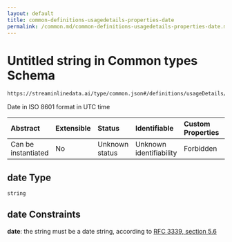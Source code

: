 ```yaml
---
layout: default
title: common-definitions-usagedetails-properties-date
permalink: /common.md/common-definitions-usagedetails-properties-date.md/
---
```

# Untitled string in Common types Schema

```txt
https://streaminlinedata.ai/type/common.json#/definitions/usageDetails/properties/date
```

Date in ISO 8601 format in UTC time

| Abstract            | Extensible | Status         | Identifiable            | Custom Properties | Additional Properties | Access Restrictions | Defined In                                                |
| :------------------ | :--------- | :------------- | :---------------------- | :---------------- | :-------------------- | :------------------ | :-------------------------------------------------------- |
| Can be instantiated | No         | Unknown status | Unknown identifiability | Forbidden         | Allowed               | none                | [common.json*](common.md "open original schema") |

## date Type

`string`

## date Constraints

**date**: the string must be a date string, according to [RFC 3339, section 5.6](https://tools.ietf.org/html/rfc3339 "check the specification")
